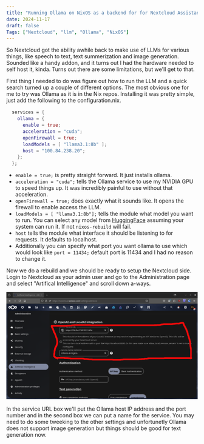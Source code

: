 ```yaml
---
title: "Running Ollama on NixOS as a backend for for Nextcloud Assistant"
date: 2024-11-17
draft: false
Tags: ["Nextcloud", "llm", "Ollama", "NixOS"]
---
```


So Nextcloud got the ability awhile back to make use of LLMs for various things, like speech to text, text summerization and image generation. Sounded like a handy addon, and it turns out I had the hardware needed to self host it, kinda. Turns out there are some limitations, but we'll get to that.

First thing I needed to do was figure out how to run the LLM and a quick search turned up a couple of different options. The most obvious one for me to try was Ollama as it is in the Nix repos. Installing it was pretty simple, just add the following to the configuration.nix.


```configuration.nix
  services = {
    ollama = {
      enable = true;
      acceleration = "cuda";
      openFirewall = true;
      loadModels = [ "llama3.1:8b" ];
      host = "100.84.238.20";
    };
  };
```

 - `enable = true;` is pretty straight forward. It just installs ollama.
 - `acceleration = "cuda";` tells the Ollama service to use my NVIDIA GPU to speed things up. It was incredibly painful to use without that acceleration.
 - `openFirewall = true;` does exactly what it sounds like. It opens the firewall to enable access the LLM.
 - `loadModels = [ "llama3.1:8b"];` tells the module what model you want to run. You can select any model from [HuggingFace](https://huggingface.co/) assuming your system can run it. If not `nixos-rebuild` will fail.
 - `host` tells the module what interface it should be listening to for requests. It defaults to localhost.
 - Additionally you can specify what port you want ollama to use which would look like `port = 11434;` default port is 11434 and I had no reason to change it.

 Now we do a rebuild and we should be ready to setup the Nextcloud side. Login to Nextcloud as your admin user and go to the Administration page and select "Artifical Intelligence" and scroll down a-ways.

 ![image](/241111_media/ollama_nextcloud.png)

 In the service URL box we'll put the Ollama host IP address and the port number and in the second box we can put a name for the service. You may need to do some tweeking to the other settings and unfortunetly Ollama does not support image generation but things should be good for text generation now.
